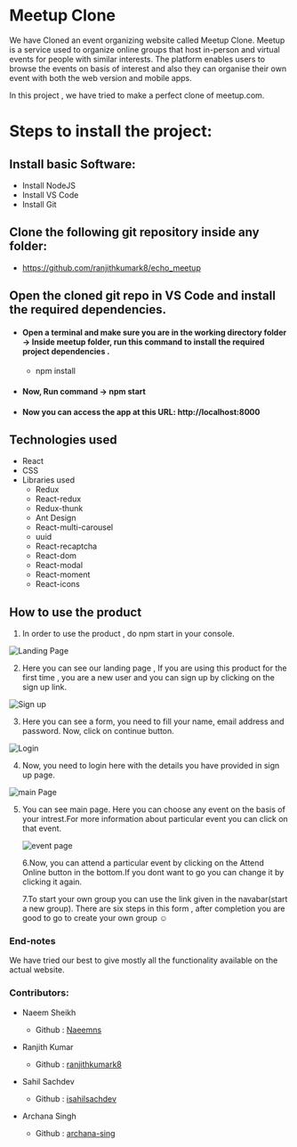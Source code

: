 # Meetup Clone

We have Cloned an event organizing website called Meetup Clone. Meetup is a
service used to organize online groups that host in-person and virtual events
for people with similar interests. The platform enables users to browse the
events on basis of interest and also they can organise their own event with both
the web version and mobile apps.

In this project , we have tried to make a perfect clone of meetup.com.

# Steps to install the project:

## Install basic Software:

- Install NodeJS
- Install VS Code
- Install Git

## Clone the following git repository inside any folder:

- https://github.com/ranjithkumark8/echo_meetup

## Open the cloned git repo in VS Code and install the required dependencies.

- #### Open a terminal and make sure you are in the working directory folder -> Inside meetup folder, run this command to install the required project dependencies .

  - npm install

- #### Now, Run command -> npm start

- #### Now you can access the app at this URL: http://localhost:8000

## Technologies used

- React
- CSS
- Libraries used
  - Redux
  - React-redux
  - Redux-thunk
  - Ant Design
  - React-multi-carousel
  - uuid
  - React-recaptcha
  - React-dom
  - React-modal
  - React-moment
  - React-icons

## How to use the product

1.  In order to use the product , do npm start in your console.

![Landing Page](https://github.com/ranjithkumark8/echo_meetup/blob/master/samples/Landing%20Page.png)

2.  Here you can see our landing page , If you are using this product for the
    first time , you are a new user and you can sign up by clicking on the sign
    up link.

![Sign up](https://github.com/ranjithkumark8/echo_meetup/blob/master/samples/Sign%20Up.png)

3.  Here you can see a form, you need to fill your name, email address and
    password. Now, click on continue button.

![Login](https://github.com/ranjithkumark8/echo_meetup/blob/master/samples/Login%20Page.jpg)

4.  Now, you need to login here with the details you have provided in sign up
    page.

![main Page](https://github.com/ranjithkumark8/echo_meetup/blob/master/samples/Main%20Page.png)

5. You can see main page. Here you can choose any event on the basis of your
   intrest.For more information about particular event you can click on that
   event.

   ![event page](https://github.com/ranjithkumark8/echo_meetup/blob/master/samples/Event%20Detail%20Page.png)

   6.Now, you can attend a particular event by clicking on the Attend Online
   button in the bottom.If you dont want to go you can change it by clicking it
   again.

   7.To start your own group you can use the link given in the navabar(start a
   new group). There are six steps in this form , after completion you are good
   to go to create your own group :relaxed:

### End-notes

We have tried our best to give mostly all the functionality available on the
actual website.

### Contributors:

- Naeem Sheikh

  - Github : [Naeemns](https://github.com/Naeemns)

- Ranjith Kumar

  - Github : [ranjithkumark8](https://github.com/ranjithkumark8)

- Sahil Sachdev

  - Github : [isahilsachdev](https://github.com/isahilsachdev)

- Archana Singh

  - Github : [archana-sing](https://github.com/archana-sing)
